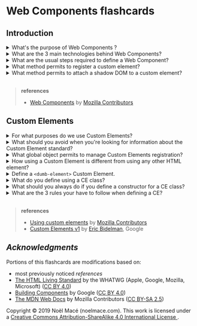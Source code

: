 # Web Components flashcards

## Introduction

<details><summary>What's the purpose of Web Components ?</summary>
<p>

- create **reusable** components
- w/ vanilla JS/HTML/CSS only!
- without fear of code collisions

</p>
</details>

<details>
<summary>What are the 3 main technologies behind Web Components?</summary>
<p>

- Custom elements
- Shadow DOM
- HTML Templates

</p>
</details>

<details>
<summary>What are the usual steps required to define a Web Component?</summary>
<p>

1. **Create a class or a function** in which you specify your web component **functionality**
2. **register** your custom element
3. _(optional)_ **attach a shadow DOM** to the custom element
4. _(optional)_ **define an HTML template** using `<template>` and `<slot>`, **clone** the template and **attach it** to
   your shadow DOM.

You can now use your custom element wherever you like on your page, just like you would any regular HTML element.

</p>
</details>

<details>
<summary>What method permits to register a custom element?</summary>
<p>

```javascript
CustomElementRegistry.define()
```

Passing it:

1. the element name to be defined
2. the class or function in which its functionality is specified
3. (optionally) what element it inherits from

</p>
</details>

<details>
<summary>What method permits to attach a shadow DOM to a custom element?</summary>
<p>

```javascript
Element.attachShadow()
```

</p>
</details>

<br>

> **references**
>
> - [Web Components](https://developer.mozilla.org/en-US/docs/Web/Web_Components)
>  by [Mozilla Contributors](https://developer.mozilla.org/en-US/docs/Web/Web_Components$history)

## Custom Elements

<details>
<summary>For what purposes do we use Custom Elements?</summary>
<p>

- create **new HTML tags**
- beef-up existing HTML tags
- or extend the components other developers have authored

</p>
</details>

<details>
<summary>
What should you avoid when you're looking for information about the Custom Element standard?
</summary>
<p>

To confuse it with the "v0 version", a [working draft](https://www.w3.org/TR/2016/WD-custom-elements-20160226/) which
have only been implemented [by Chrome & Opera](https://caniuse.com/#feat=custom-elements).

The actual (or v1) Custom Element standard is the one defined in the [WHATWG html living
standard](https://html.spec.whatwg.org/multipage/custom-elements.html#custom-elements), and now supported by [most
browsers](https://caniuse.com/#feat=custom-elementsv1).

</p>
</details>

<details>
<summary>What global object permits to manage Custom Elements registration?</summary>
<p>

```javascript
Window.customElements
```

</p>
</details>

<details>
<summary>
How using a Custom Element is different from using any other HTML element?
</summary>
<p>

**It's NOT!**

A Custom Element constructor **needs** to extend the
[`HTMLElement`](https://developer.mozilla.org/en-US/docs/Web/API/HTMLElement)
interface in order to inherit the entire DOM API!

</p>
</details>

<details>
<summary>Define a <code>&lt;dumb-element&gt;</code> Custom Element.</summary>
<p>

```javascript
class DumbElement extends HTMLElement {...}
window.customElements.define('dumb-element', DumbElement);

// Or use an anonymous class if you don't want a named constructor in current scope.
window.customElements.define('dumb-element', class extends HTMLElement {...});
```

</p>
</details>

<details>
<summary>What do you define using a CE class?</summary>
<p>

The CE public JavaScript API and some of its behavior.

For example, you could define how to "open" an `<app-drawer>` CE like so:

```javascript
class AppDrawer extends HTMLElement {

  // A getter/setter for an open property.
  get open() {
    return this.hasAttribute('open');
  }

  set open(val) {
    // Reflect the value of the open property as an HTML attribute.
    if (val) {
      this.setAttribute('open', '');
    } else {
      this.removeAttribute('open');
    }
    this.toggleDrawer();
  }

    // Can define constructor arguments if you wish.
  constructor() {
    super();

    // Setup a click listener on <app-drawer> itself.
    this.addEventListener('click', e => {
      this.toggleDrawer();
    });
  }

  toggleDrawer() {
    ...
  }
}
```

</p>
</details>

<details>
<summary>
What should you always do if you define a constructor for a CE class?
</summary>
<p>

If you define a constructor, always call super() first!
This is specific to CE and required by the spec.

</p>
</details>

<details>
<summary>What are the 3 rules your have to follow when defining a CE?</summary>
<p>

1. The name of a custom element **must contain a dash** (-). 
> So `<x-tags>`, `<my-element>`, and `<my-awesome-app>` are all valid names, while `<tabs>` and `<foo_bar>` are not.
> This requirement is so the HTML parser can distinguish custom elements from regular elements. It also ensures forward compatibility when new tags are added to HTML.
2. You can't register the same tag more than **once**.
> Attempting to do so will throw a DOMException.
3. Custom elements cannot be **self-closing**.
> This is because HTML only allows a few elements to be self-closing. Always write a closing tag (<app-drawer></app-drawer>).

</p>
</details>

<br>

> **references**
>
> - [Using custom elements](https://developer.mozilla.org/en-US/docs/Web/Web_Components/Using_custom_elements)
>   by [Mozilla Contributors](https://developer.mozilla.org/en-US/docs/Web/Web_Components/Using_custom_elements$history)
> - [Custom Elements v1](https://developers.google.com/web/fundamentals/web-components/customelements)
>   by [Eric Bidelman](https://developers.google.com/web/resources/contributors/ericbidelman), Google

## _Acknowledgments_

Portions of this flashcards are modifications based on:

- most previously noticed _references_
- [The HTML Living Standard](https://html.spec.whatwg.org/) by the WHATWG (Apple, Google, Mozilla, Microsoft) ([CC BY 4.0][by4])
- [Building Components](https://developers.google.com/web/fundamentals/web-components/) by Google ([CC BY 4.0][by4])
- [The MDN Web Docs](https://developer.mozilla.org/en-US/) by Mozilla Contributors ([CC BY-SA 2.5][bysa25])

Copyright © 2019 Noël Macé (noelmace.com). This work is licensed under a
<a rel="license" href="http://creativecommons.org/licenses/by-sa/4.0/">
Creative Commons Attribution-ShareAlike 4.0 International License
</a>.

<!-- references -->

  [by4]: https://creativecommons.org/licenses/by/4.0/
  [bysa25]: http://creativecommons.org/licenses/by-sa/2.5/
